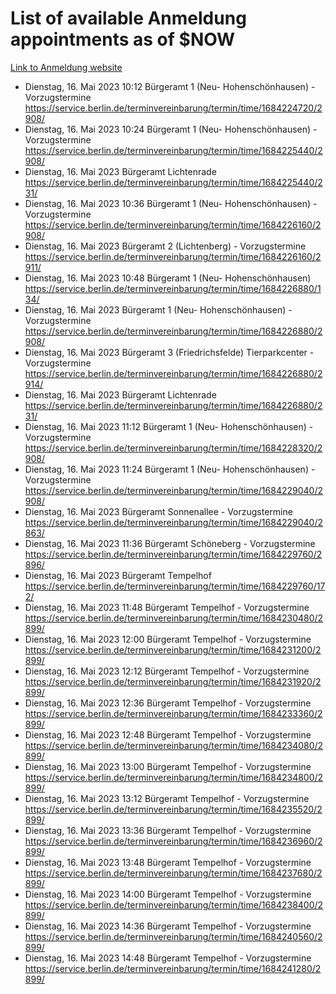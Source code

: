 # List of available Anmeldung appointments as of $NOW
[Link to Anmeldung website](https://service.berlin.de/terminvereinbarung/termin/tag.php?termin=1&anliegen[]=120686&dienstleisterlist=122210,122217,327316,122219,327312,122227,327314,122231,327346,122243,327348,122254,122252,329742,122260,329745,122262,329748,122271,327278,122273,327274,122277,327276,330436,122280,327294,122282,327290,122284,327292,122291,327270,122285,327266,122286,327264,122296,327268,150230,329760,122297,327286,122294,327284,122312,329763,122314,329775,122304,327330,122311,327334,122309,327332,317869,122281,327352,122279,329772,122283,122276,327324,122274,327326,122267,329766,122246,327318,122251,327320,122257,327322,122208,327298,122226,327300&herkunft=http%3A%2F%2Fservice.berlin.de%2Fdienstleistung%2F120686%2F)
- Dienstag, 16. Mai 2023 10:12 Bürgeramt 1 (Neu- Hohenschönhausen) - Vorzugstermine https://service.berlin.de/terminvereinbarung/termin/time/1684224720/2908/
- Dienstag, 16. Mai 2023 10:24 Bürgeramt 1 (Neu- Hohenschönhausen) - Vorzugstermine https://service.berlin.de/terminvereinbarung/termin/time/1684225440/2908/
- Dienstag, 16. Mai 2023  Bürgeramt Lichtenrade https://service.berlin.de/terminvereinbarung/termin/time/1684225440/231/
- Dienstag, 16. Mai 2023 10:36 Bürgeramt 1 (Neu- Hohenschönhausen) - Vorzugstermine https://service.berlin.de/terminvereinbarung/termin/time/1684226160/2908/
- Dienstag, 16. Mai 2023  Bürgeramt 2 (Lichtenberg) - Vorzugstermine https://service.berlin.de/terminvereinbarung/termin/time/1684226160/2911/
- Dienstag, 16. Mai 2023 10:48 Bürgeramt 1 (Neu- Hohenschönhausen) https://service.berlin.de/terminvereinbarung/termin/time/1684226880/134/
- Dienstag, 16. Mai 2023  Bürgeramt 1 (Neu- Hohenschönhausen) - Vorzugstermine https://service.berlin.de/terminvereinbarung/termin/time/1684226880/2908/
- Dienstag, 16. Mai 2023  Bürgeramt 3 (Friedrichsfelde) Tierparkcenter - Vorzugstermine https://service.berlin.de/terminvereinbarung/termin/time/1684226880/2914/
- Dienstag, 16. Mai 2023  Bürgeramt Lichtenrade https://service.berlin.de/terminvereinbarung/termin/time/1684226880/231/
- Dienstag, 16. Mai 2023 11:12 Bürgeramt 1 (Neu- Hohenschönhausen) - Vorzugstermine https://service.berlin.de/terminvereinbarung/termin/time/1684228320/2908/
- Dienstag, 16. Mai 2023 11:24 Bürgeramt 1 (Neu- Hohenschönhausen) - Vorzugstermine https://service.berlin.de/terminvereinbarung/termin/time/1684229040/2908/
- Dienstag, 16. Mai 2023  Bürgeramt Sonnenallee - Vorzugstermine https://service.berlin.de/terminvereinbarung/termin/time/1684229040/2863/
- Dienstag, 16. Mai 2023 11:36 Bürgeramt Schöneberg - Vorzugstermine https://service.berlin.de/terminvereinbarung/termin/time/1684229760/2896/
- Dienstag, 16. Mai 2023  Bürgeramt Tempelhof https://service.berlin.de/terminvereinbarung/termin/time/1684229760/172/
- Dienstag, 16. Mai 2023 11:48 Bürgeramt Tempelhof - Vorzugstermine https://service.berlin.de/terminvereinbarung/termin/time/1684230480/2899/
- Dienstag, 16. Mai 2023 12:00 Bürgeramt Tempelhof - Vorzugstermine https://service.berlin.de/terminvereinbarung/termin/time/1684231200/2899/
- Dienstag, 16. Mai 2023 12:12 Bürgeramt Tempelhof - Vorzugstermine https://service.berlin.de/terminvereinbarung/termin/time/1684231920/2899/
- Dienstag, 16. Mai 2023 12:36 Bürgeramt Tempelhof - Vorzugstermine https://service.berlin.de/terminvereinbarung/termin/time/1684233360/2899/
- Dienstag, 16. Mai 2023 12:48 Bürgeramt Tempelhof - Vorzugstermine https://service.berlin.de/terminvereinbarung/termin/time/1684234080/2899/
- Dienstag, 16. Mai 2023 13:00 Bürgeramt Tempelhof - Vorzugstermine https://service.berlin.de/terminvereinbarung/termin/time/1684234800/2899/
- Dienstag, 16. Mai 2023 13:12 Bürgeramt Tempelhof - Vorzugstermine https://service.berlin.de/terminvereinbarung/termin/time/1684235520/2899/
- Dienstag, 16. Mai 2023 13:36 Bürgeramt Tempelhof - Vorzugstermine https://service.berlin.de/terminvereinbarung/termin/time/1684236960/2899/
- Dienstag, 16. Mai 2023 13:48 Bürgeramt Tempelhof - Vorzugstermine https://service.berlin.de/terminvereinbarung/termin/time/1684237680/2899/
- Dienstag, 16. Mai 2023 14:00 Bürgeramt Tempelhof - Vorzugstermine https://service.berlin.de/terminvereinbarung/termin/time/1684238400/2899/
- Dienstag, 16. Mai 2023 14:36 Bürgeramt Tempelhof - Vorzugstermine https://service.berlin.de/terminvereinbarung/termin/time/1684240560/2899/
- Dienstag, 16. Mai 2023 14:48 Bürgeramt Tempelhof - Vorzugstermine https://service.berlin.de/terminvereinbarung/termin/time/1684241280/2899/
